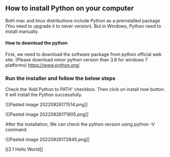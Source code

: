 ## How to install Python on your computer

Both mac and linux distributions include Python as a preinstalled package (You need to upgrade it to never version). But in Windows, Python need to install manually.

#### How to download the python
First, we need to download the software package from python official web site. (Please download minor python version than 3.8 for windows 7 platforms)
https://www.python.org/ 

### Run the installer and follow the below steps
Check the 'Add Python to PATH' checkbox. Then click on install now button. It will install the Python successfully.

![[Pasted image 20220926171514.png]]

![[Pasted image 20220926171905.png]]

After the installation, We can check the python version using python -V command.

![[Pasted image 20220926172845.png]]


[[2.1 Hello World]]